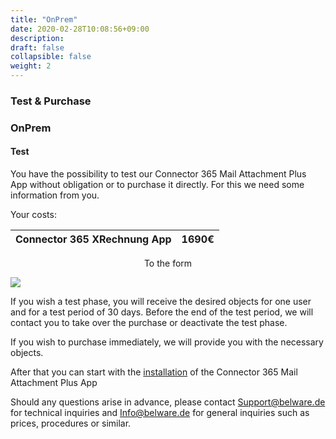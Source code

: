 ```yaml
---
title: "OnPrem"
date: 2020-02-28T10:08:56+09:00
description: 
draft: false
collapsible: false
weight: 2
---
```

### Test & Purchase

### OnPrem

#### Test
You have the possibility to test our Connector 365 Mail Attachment Plus App without obligation or to purchase it directly. For this we need some information from you.

Your costs:

| Connector 365 XRechnung App | 1690€ |
|-----------------------------|-------|

<p style="text-align: center;">
To the form
</p>

[<img src="/images/apps/Forms_xr.png">](https://forms.office.com/Pages/ResponsePage.aspx?id=wbg8p1B5wk60E37fEWJ6gK10RbLPyuxOs2bKXXZxm8JUM0tNOEJVMlIxUkpOQzJTN0owME5OV0wwNy4u)

If you wish a test phase, you will receive the desired objects for one user and for a test period of 30 days. Before the end of the test period, we will contact you to take over the purchase or deactivate the test phase.

If you wish to purchase immediately, we will provide you with the necessary objects.

After that you can start with the [installation](/en-us/apps/mail_attachment_plus/first-steps/installation/) of the Connector 365 Mail Attachment Plus App

Should any questions arise in advance, please contact Support@belware.de for technical inquiries and Info@belware.de for general inquiries such as prices, procedures or similar.





